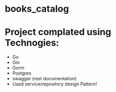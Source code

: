 # books_catalog

# Project complated using Technogies:
- Go
- Gin
- Gorm
- Postgres
- swagger (rest documentation)
- Used service/repository design Pattern!

